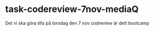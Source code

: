 # task-codereview-7nov-mediaQ
Det vi ska göra tills på torsdag den 7 nov codreview är dett bootcamp
